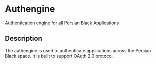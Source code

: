 # Authengine

Authentication engine for all Persian Black Applications

## Description

The authengine is used to authenticate applications across the Persian Black space. It is built to support OAuth 2.0 protocol.
